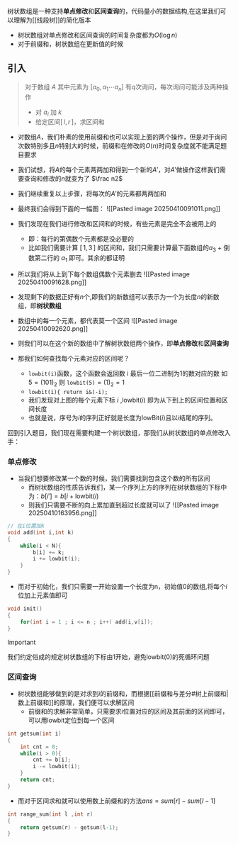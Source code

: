 树状数组是一种支持**单点修改**和**区间查询**的，代码量小的数据结构,在这里我们可以理解为[[线段树]]的简化版本
- 树状数组对单点修改和区间查询的时间复杂度都为$O(\log n)$
- 对于前缀和，树状数组在更新值的时候

## 引入
> 对于数组 $A$ 其中元素为 \[$a_0,a_1 \cdots a_n$\]
> 有$q$次询问，每次询问可能涉及两种操作
> - 对 $a_i$ 加 $k$
> - 给定区间$[\,l,r\,]$，求区间和

- 对数组$A$，我们朴素的使用前缀和也可以实现上面的两个操作，但是对于询问次数特别多且$n$特别大的时候，前缀和在修改的$O(n)$时间复杂度就不能满足题目要求
- 我们试想，将$A$的每个元素两两加和得到一个新的$A'$，对$A'$做操作这样我们需要查询和修改的$n$就变为了 $\frac n2$ 
- 我们继续重复以上步骤，将每次的$A'$的元素都两两加和
- 最终我们会得到下面的一幅图：
![[Pasted image 20250410091011.png]]

- 我们发现在我们进行修改和区间和的时候，有些元素是完全不会被用上的 
	- 即：每行的第偶数个元素都是没必要的
	- 比如我们需要计算 $[\,1,3\,]$ 的区间和，我们只需要计算最下面数组的$a_3$ + 倒数第二行的 $a_1$ 即可。其余的都证明
- 所以我们将从上到下每个数组偶数个元素删去
![[Pasted image 20250410091628.png]]
- 发现剩下的数据正好有$n$个,即我们的新数组可以表示为一个为长度$n$的新数组，即**树状数组**
- 数组中的每一个元素，都代表莫一个区间
![[Pasted image 20250410092620.png]]

- 则我们可以在这个新的数组中了解树状数组两个操作，即**单点修改**和**区间查询**
- 那我们如何查找每个元素对应的区间呢？
	- `lowbit(i)`函数，这个函数会返回数 i 最后一位二进制为1的数对应的数 如 $5 = (101)_2$ 则 `lowbit(5)`$= (1)_2 = 1$
	- `lowbit(i){ return i&(-i);`
	- 我们发现对上图的每个元素下标 $i$ ,$\mathrm{lowbit}(i)$ 即为从下到上的区间位置和区间长度
	- 也就是说，序号为$i$的序列正好就是长度为lowBit($i$)且以$i$结尾的序列。


回到引入题目，我们现在需要构建一个树状数组，那我们从树状数组的单点修改入手：
### 单点修改
- 当我们想要修改某一个数的时候，我们需要找到包含这个数的所有区间
	- 而树状数组的性质告诉我们，某一个序列上方的序列在树状数组的下标中为：$b[i'] = b[i+\mathrm{lowbit}(i)$
	- 则我们只需要不断的向上累加直到超过长度就可以了
![[Pasted image 20250410163956.png]]
```cpp
// 在i位置加k
void add(int i,int k)
{
	while(i < N){
		b[i] += k;
		i += lowbit(i);
	}
}
```

- 而对于初始化，我们只需要一开始设置一个长度为n，初始值0的数组,将每个$i$位加上元素值即可
```cpp
void init()
{
	for(int i = 1 ; i <= n ; i++) add(i,v[i]);
}
```

> [!important]
> 我们约定俗成的规定树状数组的下标由1开始，避免lowbit(0)的死循环问题

### 区间查询
- 树状数组能够做到的是对求到$i$的前缀和，而根据[[前缀和与差分#树上前缀和|数上前缀和]]的原理，我们便可以求解区间
	- 前缀和的求解非常简单，只需要求i位置对应的区间及其前面的区间即可，可以用lowbit定位到每一个区间
```cpp
int getsum(int i)
{
	int cnt = 0;
	while(i > 0){
		cnt += b[i];
		i -= lowbit(i);
	}
	return cnt;
}
```

- 而对于区间求和就可以使用数上前缀和的方法$ans = sum[r] - sum[l-1]$
```cpp
int range_sum(int l ,int r)
{
	return getsum(r) - getsum(l-1);
}
```

